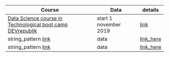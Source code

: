 |Course|Data|details|
|-|-|-|
|[Data Science course in Technological boot camp DEVrepublik](https://devrepublik.com/)| start 1 november 2019| [link](https://github.com/vmakagon/Events_Courses_Books/tree/master/courses/2019/Data%20Science%20course%20DEVrepublik) |
| string_pattern [link]()| data| [link_here]() |
| string_pattern [link]()| data| [link_here]() |
